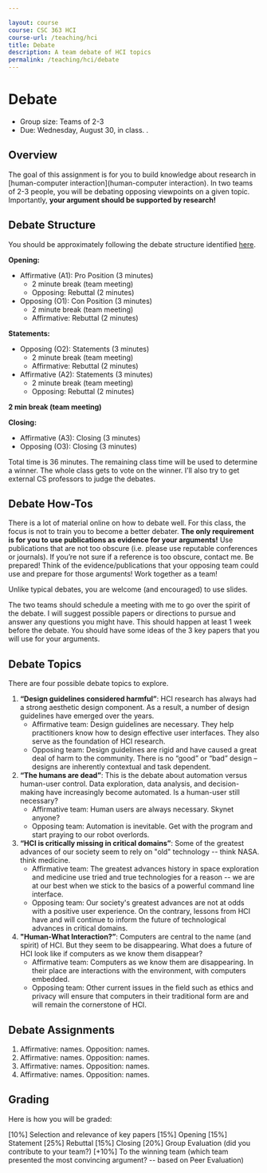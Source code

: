 ```yaml
---

layout: course
course: CSC 363 HCI
course-url: /teaching/hci
title: Debate
description: A team debate of HCI topics
permalink: /teaching/hci/debate
---
```


# Debate

* Group size: Teams of 2-3
* Due: Wednesday, August 30, in class.
. 

## Overview 

The goal of this assignment is for you to build knowledge about research in [human-computer interaction](human-computer interaction). In two teams of 2-3 people, you will be debating opposing viewpoints on a given topic. Importantly, **your argument should be supported by research!**


## Debate Structure

You should be approximately following the debate structure identified [here](https://www.youtube.com/watch?v=yi6Im-Sb6Vw).

**Opening:**

* Affirmative (A1): Pro Position (3 minutes)
    * 2 minute break (team meeting)
    * Opposing: Rebuttal (2 minutes)
* Opposing (O1): Con Position (3 minutes)
    * 2 minute break (team meeting)
    * Affirmative: Rebuttal (2 minutes)

**Statements:**

* Opposing (O2): Statements (3 minutes)
    * 2 minute break (team meeting)
    * Affirmative: Rebuttal (2 minutes)
* Affirmative (A2): Statements (3 minutes)
    * 2 minute break (team meeting)
    * Opposing: Rebuttal (2 minutes)

**2 min break (team meeting)**

**Closing:**

* Affirmative (A3): Closing (3 minutes)
* Opposing (O3): Closing (3 minutes)

Total time is 36 minutes. The remaining class time will be used to determine a winner. The whole class gets to vote on the winner. I'll also try to get external CS professors to judge the debates.


## Debate How-Tos

There is a lot of material online on how to debate well. For this class, the focus is not to train you to become a better debater. **The only requirement is for you to use publications as evidence for your arguments!** Use publications that are not too obscure (i.e. please use reputable conferences or journals). If you’re not sure if a reference is too obscure, contact me. Be prepared! Think of the evidence/publications that your opposing team could use and prepare for those arguments! Work together as a team!

Unlike typical debates, you are welcome (and encouraged) to use slides.

The two teams should schedule a meeting with me to go over the spirit of the debate. I will suggest possible papers or directions to pursue and answer any questions you might have. This should happen at least 1 week before the debate. You should have some ideas of the 3 key papers that you will use for your arguments.


## Debate Topics

There are four possible debate topics to explore.

1. **“Design guidelines considered harmful”**: HCI research has always had a strong aesthetic design component. As a result, a number of design guidelines have emerged over the years.
    * Affirmative team: Design guidelines are necessary. They help practitioners know how to design effective user interfaces. They also serve as the foundation of HCI research.
    * Opposing team: Design guidelines are rigid and have caused a great deal of harm to the community. There is no “good” or “bad” design – designs are inherently contextual and task dependent.
2. **“The humans are dead”**: This is the debate about automation versus human-user control. Data exploration, data analysis, and decision-making have increasingly become automated. Is a human-user still necessary?
    * Affirmative team: Human users are always necessary. Skynet anyone?
    * Opposing team: Automation is inevitable. Get with the program and start praying to our robot overlords.
3. **“HCI is critically missing in critical domains”**: Some of the greatest advances of our society seem to rely on "old" technology -- think NASA. think medicine.
    * Affirmative team: The greatest advances history in space exploration and medicine use tried and true technologies for a reason -- we are at our best when we stick to the basics of a powerful command line interface.
    * Opposing team: Our society's greatest advances are not at odds with a positive user experience. On the contrary, lessons from HCI have and will continue to inform the future of technological advances in critical domains.
4. **"Human-What Interaction?”**: Computers are central to the name (and spirit) of HCI. But they seem to be disappearing. What does a future of HCI look like if computers as we know them disappear?
    * Affirmative team: Computers as we know them are disappearing. In their place are interactions with the environment, with computers embedded.
    * Opposing team: Other current issues in the field such as ethics and privacy will ensure that computers in their traditional form are and will remain the cornerstone of HCI.


## Debate Assignments
1. Affirmative: names. Opposition: names.
2. Affirmative: names. Opposition: names.
3. Affirmative: names. Opposition: names.
4. Affirmative: names. Opposition: names.

## Grading

Here is how you will be graded: 

[10%] Selection and relevance of key papers
[15%] Opening
[15%] Statement
[25%] Rebuttal
[15%] Closing
[20%] Group Evaluation (did you contribute to your team?)
[+10%] To the winning team (which team presented the most convincing argument? -- based on Peer Evaluation)